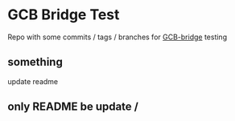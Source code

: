 # GCB Bridge Test
Repo with some commits / tags / branches for [GCB-bridge](https://github.com/NeoJRotary/GCB-bridge) testing

## something
update readme

## only README be update /